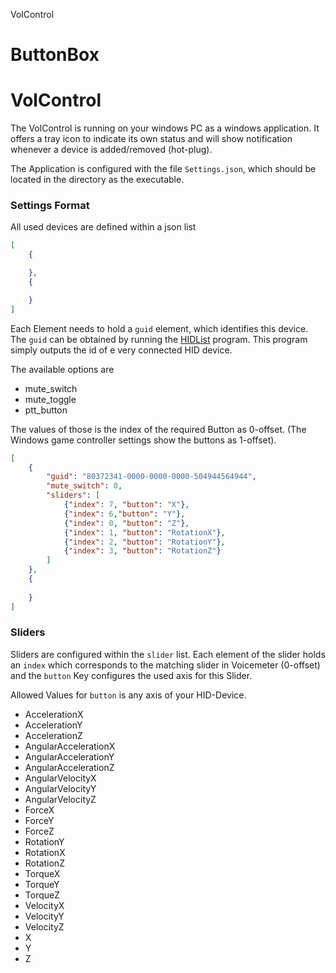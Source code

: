 VolControl

# ButtonBox

# VolControl
The VolControl is running on your windows PC as a windows application. It offers a tray icon to indicate its own status and will show notification whenever a device is added/removed (hot-plug).

The Application is configured with the file `Settings.json`, which should be located in the directory as the executable.

### Settings Format
All used devices are defined within a json list
```json
[
    {

    },
    {

    }
]
```

Each Element needs to hold a `guid` element, which identifies this device.
The `guid` can be obtained by running the [HIDList](/HIDList) program. This program simply outputs the id of e
very connected HID device.

The available options are
* mute_switch
* mute_toggle
* ptt_button

The values of those is the index of the required Button as 0-offset. (The Windows game controller settings show the buttons as 1-offset). 

```json
[
	{
		"guid": "80372341-0000-0000-0000-504944564944",
		"mute_switch": 0,
		"sliders": [
			{"index": 7, "button": "X"},
			{"index": 6,"button": "Y"},
			{"index": 0, "button": "Z"},
			{"index": 1, "button": "RotationX"},
			{"index": 2, "button": "RotationY"},
			{"index": 3, "button": "RotationZ"}
		]
	},
    {
        
    }
]
```

### Sliders
Sliders are configured within the `slider` list.
Each element of the slider holds an `index` which corresponds to the matching slider in Voicemeter (0-offset) and the `button` Key configures the used axis for this Slider.

Allowed Values for `button` is any axis of your HID-Device.

* AccelerationX
* AccelerationY
* AccelerationZ
* AngularAccelerationX
* AngularAccelerationY
* AngularAccelerationZ
* AngularVelocityX
* AngularVelocityY
* AngularVelocityZ
* ForceX
* ForceY
* ForceZ
* RotationY
* RotationX
* RotationZ
* TorqueX
* TorqueY
* TorqueZ
* VelocityX
* VelocityY
* VelocityZ
* X
* Y
* Z
       